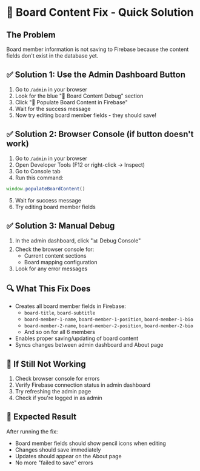 # 🔧 Board Content Fix - Quick Solution

## The Problem
Board member information is not saving to Firebase because the content fields don't exist in the database yet.

## ✅ Solution 1: Use the Admin Dashboard Button
1. Go to `/admin` in your browser
2. Look for the blue "🔧 Board Content Debug" section
3. Click "🚀 Populate Board Content in Firebase"
4. Wait for the success message
5. Now try editing board member fields - they should save!

## ✅ Solution 2: Browser Console (if button doesn't work)
1. Go to `/admin` in your browser
2. Open Developer Tools (F12 or right-click → Inspect)
3. Go to Console tab
4. Run this command:
```javascript
window.populateBoardContent()
```
5. Wait for success message
6. Try editing board member fields

## ✅ Solution 3: Manual Debug
1. In the admin dashboard, click "📊 Debug Console"
2. Check the browser console for:
   - Current content sections
   - Board mapping configuration
3. Look for any error messages

## 🔍 What This Fix Does
- Creates all board member fields in Firebase:
  - `board-title`, `board-subtitle`
  - `board-member-1-name`, `board-member-1-position`, `board-member-1-bio`
  - `board-member-2-name`, `board-member-2-position`, `board-member-2-bio`
  - And so on for all 6 members
- Enables proper saving/updating of board content
- Syncs changes between admin dashboard and About page

## 🚨 If Still Not Working
1. Check browser console for errors
2. Verify Firebase connection status in admin dashboard
3. Try refreshing the admin page
4. Check if you're logged in as admin

## 📝 Expected Result
After running the fix:
- Board member fields should show pencil icons when editing
- Changes should save immediately
- Updates should appear on the About page
- No more "failed to save" errors
